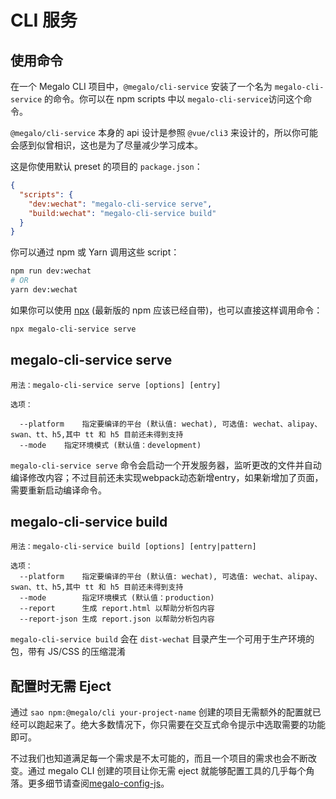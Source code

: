 # CLI 服务

## 使用命令

在一个 Megalo CLI 项目中，`@megalo/cli-service` 安装了一个名为 `megalo-cli-service` 的命令。你可以在 npm scripts 中以 `megalo-cli-service`访问这个命令。

`@megalo/cli-service` 本身的 api 设计是参照 `@vue/cli3` 来设计的，所以你可能会感到似曾相识，这也是为了尽量减少学习成本。

这是你使用默认 preset 的项目的 `package.json`：

``` json
{
  "scripts": {
    "dev:wechat": "megalo-cli-service serve",
    "build:wechat": "megalo-cli-service build"
  }
}
```

你可以通过 npm 或 Yarn 调用这些 script：

``` bash
npm run dev:wechat
# OR
yarn dev:wechat
```

如果你可以使用 [npx](https://github.com/zkat/npx) (最新版的 npm 应该已经自带)，也可以直接这样调用命令：

``` bash
npx megalo-cli-service serve
```


## megalo-cli-service serve

```
用法：megalo-cli-service serve [options] [entry]

选项：

  --platform    指定要编译的平台 (默认值: wechat), 可选值: wechat、alipay、swan、tt、h5,其中 tt 和 h5 目前还未得到支持
  --mode    指定环境模式 (默认值：development)
```

`megalo-cli-service serve` 命令会启动一个开发服务器，监听更改的文件并自动编译修改内容；不过目前还未实现webpack动态新增entry，如果新增加了页面，需要重新启动编译命令。


## megalo-cli-service build

```
用法：megalo-cli-service build [options] [entry|pattern]

选项：
  --platform    指定要编译的平台 (默认值: wechat), 可选值: wechat、alipay、swan、tt、h5,其中 tt 和 h5 目前还未得到支持
  --mode        指定环境模式 (默认值：production)
  --report      生成 report.html 以帮助分析包内容
  --report-json 生成 report.json 以帮助分析包内容
```

`megalo-cli-service build` 会在 `dist-wechat` 目录产生一个可用于生产环境的包，带有 JS/CSS 的压缩混淆

## 配置时无需 Eject

通过 `sao npm:@megalo/cli your-project-name` 创建的项目无需额外的配置就已经可以跑起来了。绝大多数情况下，你只需要在交互式命令提示中选取需要的功能即可。

不过我们也知道满足每一个需求是不太可能的，而且一个项目的需求也会不断改变。通过 megalo CLI 创建的项目让你无需 eject 就能够配置工具的几乎每个角落。更多细节请查阅[megalo-config-js](cli/megalo-config-js)。
